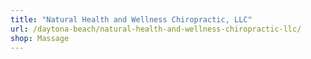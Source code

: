 ```yaml
---
title: "Natural Health and Wellness Chiropractic, LLC"
url: /daytona-beach/natural-health-and-wellness-chiropractic-llc/
shop: Massage
---
```

